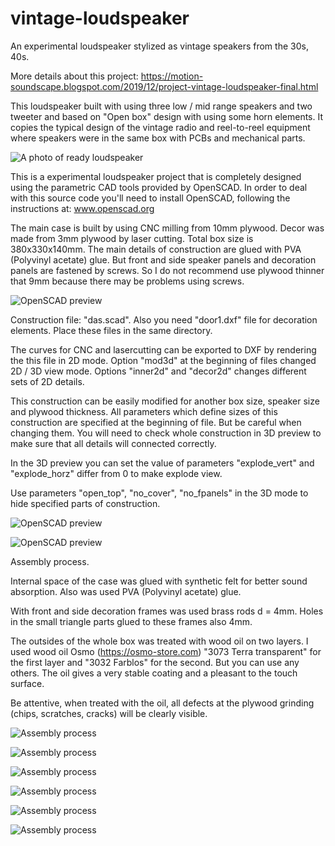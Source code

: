 # vintage-loudspeaker
An experimental loudspeaker stylized as vintage speakers from the 30s, 40s.

More details about this project: https://motion-soundscape.blogspot.com/2019/12/project-vintage-loudspeaker-final.html

This loudspeaker built with using three low / mid range speakers and two tweeter and based on "Open box" design with using some horn elements. It copies the typical design of the vintage radio and reel-to-reel equipment where speakers were in the same box with PCBs and mechanical parts.

![A photo of ready loudspeaker](https://raw.githubusercontent.com/zzzwiw/vintage-loudspeaker/master/images/das-final.jpg)

This is a experimental loudspeaker project that is completely designed using the parametric CAD tools provided by OpenSCAD. In order to deal with this source code you'll need to install OpenSCAD, following the instructions at: www.openscad.org

The main case is built by using CNC milling from 10mm plywood. Decor was made from 3mm plywood by laser cutting. Total box size is 380x330x140mm. The main details of construction are glued with PVA (Polyvinyl acetate) glue. But front and side speaker panels and decoration panels are fastened by screws. So I do not recommend use plywood thinner that 9mm because there may be problems using screws.

![OpenSCAD preview](https://raw.githubusercontent.com/zzzwiw/vintage-loudspeaker/master/images/das-pic01.png)

Construction file: "das.scad". Also you need "door1.dxf" file for decoration elements. Place these files in the same directory.

The curves for CNC and lasercutting can be exported to DXF by rendering the this file in 2D mode. Option "mod3d" at the beginning of files changed 2D / 3D view mode. Options "inner2d" and "decor2d" changes different sets of 2D details.

This construction can be easily modified for another box size, speaker size and plywood thickness. All parameters which define sizes of this construction are specified at the beginning of file. But be careful when changing them. You will need to check whole construction in 3D preview to make sure that all details will connected correctly.

In the 3D preview you can set the value of parameters "explode_vert" and "explode_horz" differ from 0 to make explode view.

Use parameters "open_top", "no_cover", "no_fpanels" in the 3D mode to hide specified parts of construction.

![OpenSCAD preview](https://raw.githubusercontent.com/zzzwiw/vintage-loudspeaker/master/images/das-pic02.png)

![OpenSCAD preview](https://raw.githubusercontent.com/zzzwiw/vintage-loudspeaker/master/images/das-pic03.png)


Assembly process.

Internal space of the case was glued with synthetic felt for better sound absorption. Also was used PVA (Polyvinyl acetate) glue.

With front and side decoration frames was used brass rods d = 4mm. Holes in the small triangle parts glued to these frames also 4mm.

The outsides of the whole box was treated with wood oil on two layers. I used wood oil Osmo (https://osmo-store.com) "3073 Terra transparent" for the first layer and "3032 Farblos" for the second. But you can use any others. The oil gives a very stable coating and a pleasant to the touch surface. 

Be attentive, when treated with the oil, all defects at the plywood grinding (chips, scratches, cracks) will be clearly visible.


![Assembly process](https://raw.githubusercontent.com/zzzwiw/vintage-loudspeaker/master/images/das-pic0101.jpg)

![Assembly process](https://raw.githubusercontent.com/zzzwiw/vintage-loudspeaker/master/images/das-pic0102.jpg)

![Assembly process](https://raw.githubusercontent.com/zzzwiw/vintage-loudspeaker/master/images/das-pic0103.jpg)

![Assembly process](https://raw.githubusercontent.com/zzzwiw/vintage-loudspeaker/master/images/das-pic0104.jpg)

![Assembly process](https://raw.githubusercontent.com/zzzwiw/vintage-loudspeaker/master/images/das-pic0105.jpg)

![Assembly process](https://raw.githubusercontent.com/zzzwiw/vintage-loudspeaker/master/images/das-pic0106.jpg)

